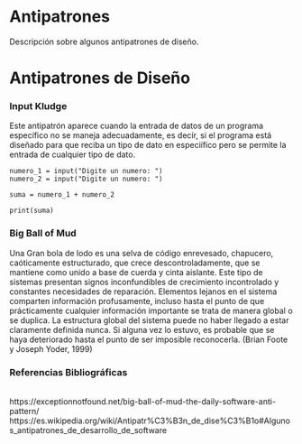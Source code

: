 # Antipatrones
Descripción sobre algunos antipatrones de diseño.

<h1>Antipatrones de Diseño</h1>

<h3>Input Kludge</h3>

<p>Este antipatrón aparece cuando la entrada de datos de un programa específico no se maneja adecuadamente, es decír, si el programa está diseñado para que reciba un tipo de dato en especiífico pero se permite la entrada de cualquier tipo de dato.</p>

``` [python]
numero_1 = input("Digite un numero: ")
numero_2 = input("Digite un numero: ")

suma = numero_1 + numero_2

print(suma)
```

<h3>Big Ball of Mud</h3>

<p>Una Gran bola de lodo es una selva de código enrevesado, chapucero, caóticamente estructurado, que crece descontroladamente, que se mantiene como unido a base de cuerda y cinta aislante. Este tipo de sistemas presentan signos inconfundibles de crecimiento incontrolado y constantes necesidades de reparación. Elementos lejanos en el sistema comparten información profusamente, incluso hasta el punto de que prácticamente cualquier información importante se trata de manera global o se duplica. La estructura global del sistema puede no haber llegado a estar claramente definida nunca. Si alguna vez lo estuvo, es probable que se haya deteriorado hasta el punto de ser imposible reconocerla. (Brian Foote y Joseph Yoder, 1999)</p>


<h3>Referencias Bibliográficas</h3>
<br>
https://exceptionnotfound.net/big-ball-of-mud-the-daily-software-anti-pattern/
<br>
https://es.wikipedia.org/wiki/Antipatr%C3%B3n_de_dise%C3%B1o#Algunos_antipatrones_de_desarrollo_de_software


